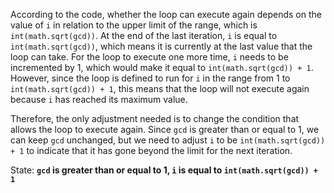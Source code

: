 According to the code, whether the loop can execute again depends on the value of `i` in relation to the upper limit of the range, which is `int(math.sqrt(gcd))`. At the end of the last iteration, `i` is equal to `int(math.sqrt(gcd))`, which means it is currently at the last value that the loop can take. For the loop to execute one more time, `i` needs to be incremented by 1, which would make it equal to `int(math.sqrt(gcd)) + 1`. However, since the loop is defined to run for `i` in the range from 1 to `int(math.sqrt(gcd)) + 1`, this means that the loop will not execute again because `i` has reached its maximum value.

Therefore, the only adjustment needed is to change the condition that allows the loop to execute again. Since `gcd` is greater than or equal to 1, we can keep `gcd` unchanged, but we need to adjust `i` to be `int(math.sqrt(gcd)) + 1` to indicate that it has gone beyond the limit for the next iteration.

State: **`gcd` is greater than or equal to 1, `i` is equal to `int(math.sqrt(gcd)) + 1`**